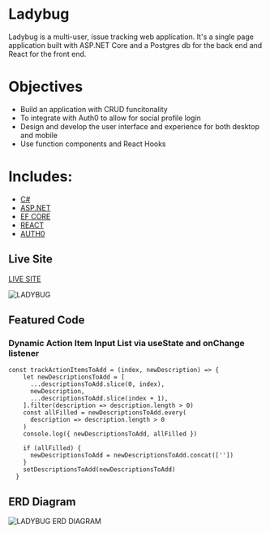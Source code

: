 # Ladybug

Ladybug is a multi-user, issue tracking web application.
It's a single page application built with ASP.NET Core and a Postgres db for the back end and React for the front end.

# Objectives

- Build an application with CRUD funcitonality
- To integrate with Auth0 to allow for social profile login
- Design and develop the user interface and experience for both desktop and mobile
- Use function components and React Hooks 

# Includes: 

- [C#](https://reactjs.org/docs/getting-started.html)
- [ASP.NET](https://reactjs.org/docs/getting-started.html)
- [EF CORE](https://reactjs.org/docs/getting-started.html)
- [REACT](https://reactjs.org/docs/getting-started.html)
- [AUTH0](https://reactjs.org/docs/getting-started.html)
 
## Live Site

[LIVE SITE](https://sdg-issue-tracker.herokuapp.com/)

![LADYBUG](http://g.recordit.co/Xsii4q0LuJ.gif)

## Featured Code

### Dynamic Action Item Input List via useState and onChange listener

```JSX
const trackActionItemsToAdd = (index, newDescription) => {
    let newDescriptionsToAdd = [
      ...descriptionsToAdd.slice(0, index),
      newDescription,
      ...descriptionsToAdd.slice(index + 1),
    ].filter(description => description.length > 0)
    const allFilled = newDescriptionsToAdd.every(
      description => description.length > 0
    )
    console.log({ newDescriptionsToAdd, allFilled })

    if (allFilled) {
      newDescriptionsToAdd = newDescriptionsToAdd.concat([''])
    }
    setDescriptionsToAdd(newDescriptionsToAdd)
  }
 ```
 
 ## ERD Diagram
 
 ![LADYBUG ERD DIAGRAM](https://i.imgur.com/TUOwzzz.png)
